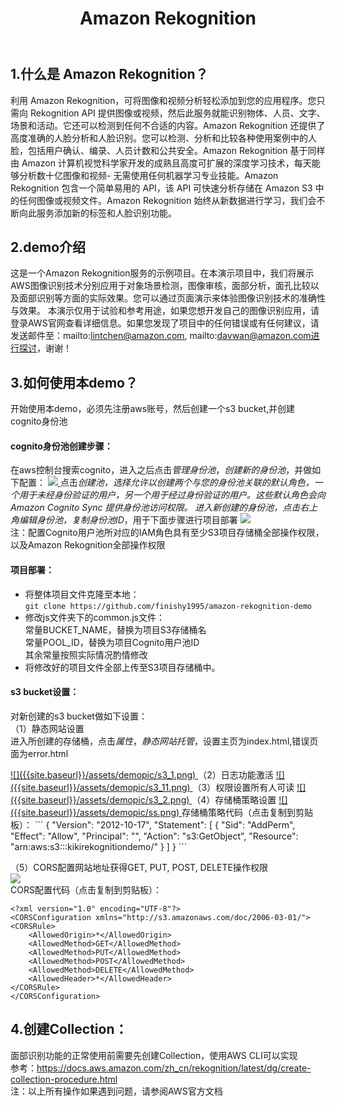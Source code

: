 ﻿---
layout: post
title:  "Amazon Rekognition"
toc: true
---


## 1.什么是 Amazon Rekognition？  
  利用 Amazon Rekognition，可将图像和视频分析轻松添加到您的应用程序。您只需向 Rekognition API 提供图像或视频，然后此服务就能识别物体、人员、文字、场景和活动。它还可以检测到任何不合适的内容。Amazon Rekognition 还提供了高度准确的人脸分析和人脸识别。您可以检测、分析和比较各种使用案例中的人脸，包括用户确认、编录、人员计数和公共安全。Amazon Rekognition 基于同样由 Amazon 计算机视觉科学家开发的成熟且高度可扩展的深度学习技术，每天能够分析数十亿图像和视频- 无需使用任何机器学习专业技能。Amazon Rekognition 包含一个简单易用的 API，该 API 可快速分析存储在 Amazon S3 中的任何图像或视频文件。Amazon Rekognition 始终从新数据进行学习，我们会不断向此服务添加新的标签和人脸识别功能。

## 2.demo介绍

这是一个Amazon Rekognition服务的示例项目。在本演示项目中，我们将展示AWS图像识别技术分别应用于对象场景检测，图像审核，面部分析，面孔比较以及面部识别等方面的实际效果。您可以通过页面演示来体验图像识别技术的准确性与效果。
本演示仅用于试验和参考用途，如果您想开发自己的图像识别应用，请登录AWS官网查看详细信息。如果您发现了项目中的任何错误或有任何建议，请发送邮件至：mailto:lintchen@amazon.com, mailto:davwan@amazon.com进行探讨，谢谢！

## 3.如何使用本demo？
开始使用本demo，必须先注册aws账号，然后创建一个s3 bucket,并创建cognito身份池
#### cognito身份池创建步骤：

在aws控制台搜索cognito，进入之后点击*管理身份池*，*创建新的身份池*，并做如下配置： 
<a data-fancybox="gallery" href="{{site.baseurl}}/assets/demopic/cog_1.png">
![]({{site.baseurl}}/assets/demopic/cog_1.png)
</a> 
点击*创建池，*选择允许以创建两个与您的身份池关联的默认角色，一个用于未经身份验证的用户，另一个用于经过身份验证的用户。这些默认角色会向 Amazon Cognito Sync 提供身份池访问权限。
进入新创建的身份池，点击右上角*编辑身份池，*复制*身份池ID*，用于下面步骤进行项目部署
<a data-fancybox="gallery" href="{{site.baseurl}}/assets/demopic/cong_2.png">
![]({{site.baseurl}}/assets/demopic/cong_2.png)
</a>  
注：配置Cognito用户池所对应的IAM角色具有至少S3项目存储桶全部操作权限，以及Amazon Rekognition全部操作权限

#### 项目部署：

* 将整体项目文件克隆至本地：   
```git clone https://github.com/finishy1995/amazon-rekognition-demo```
* 修改js文件夹下的common.js文件：  
常量BUCKET_NAME，替换为项目S3存储桶名  
常量POOL_ID，替换为项目Cognito用户池ID  
其余常量按照实际情况酌情修改
* 将修改好的项目文件全部上传至S3项目存储桶中。

#### s3 bucket设置：
对新创建的s3 bucket做如下设置：  
（1）静态网站设置  
  进入所创建的存储桶，点击*属性*，*静态网站托管*，设置主页为index.html,错误页面为error.html

<a data-fancybox="gallery" href="{{site.baseurl}}/assets/demopic/s3_1.png">
![]({{site.baseurl}}/assets/demopic/s3_1.png)
</a>
（2）日志功能激活  
<a data-fancybox="gallery" href="{{site.baseurl}}/assets/demopic/s3_11.png">
![]({{site.baseurl}}/assets/demopic/s3_11.png)
</a>
（3）权限设置所有人可读  
<a data-fancybox="gallery" href="{{site.baseurl}}/assets/demopic/s3_2.png">
![]({{site.baseurl}}/assets/demopic/s3_2.png)
</a>
（4）存储桶策略设置 
<a data-fancybox="gallery" href="{{site.baseurl}}/assets/demopic/ss.png">
![]({{site.baseurl}}/assets/demopic/ss.png)
</a>
存储桶策略代码（点击复制到剪贴板）：  
```
{
    "Version": "2012-10-17",
    "Statement": [
        {
            "Sid": "AddPerm",
            "Effect": "Allow",
            "Principal": "",
            "Action": "s3:GetObject",
            "Resource": "arn:aws:s3:::kikirekognitiondemo/"
        }
    ]
}
```  

（5）CORS配置网站地址获得GET, PUT, POST, DELETE操作权限  
<a data-fancybox="gallery" href="{{site.baseurl}}/assets/demopic/s3_4.png">
![]({{site.baseurl}}/assets/demopic/s3_4.png)
</a>  
CORS配置代码（点击复制到剪贴板）：
```
<?xml version="1.0" encoding="UTF-8"?>
<CORSConfiguration xmlns="http://s3.amazonaws.com/doc/2006-03-01/">
<CORSRule>
    <AllowedOrigin>*</AllowedOrigin>
    <AllowedMethod>GET</AllowedMethod>
    <AllowedMethod>PUT</AllowedMethod>
    <AllowedMethod>POST</AllowedMethod>
    <AllowedMethod>DELETE</AllowedMethod>
    <AllowedHeader>*</AllowedHeader>
</CORSRule>
</CORSConfiguration>
```
## 4.创建Collection：

面部识别功能的正常使用前需要先创建Collection，使用AWS CLI可以实现  
参考：https://docs.aws.amazon.com/zh_cn/rekognition/latest/dg/create-collection-procedure.html  
注：以上所有操作如果遇到问题，请参阅AWS官方文档


